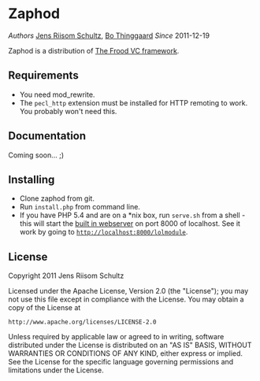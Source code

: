 Zaphod
======

*Authors* [Jens Riisom Schultz](mailto:ibber_of_crew42@hotmail.com), [Bo Thinggaard](akimsko@tnactas.dk)
*Since*   2011-12-19

Zaphod is a distribution of [The Frood VC framework](https://github.com/Ibmurai/frood).


Requirements
------------

  * You need mod_rewrite.
  * The `pecl_http` extension must be installed for HTTP remoting to work. You probably won't need this.


Documentation
-------------

Coming soon... ;)


Installing
----------

  * Clone zaphod from git.
  * Run `install.php` from command line.
  * If you have PHP 5.4 and are on a *nix box, run `serve.sh` from a shell - this will start the [built in webserver](http://php.net/manual/en/features.commandline.webserver.php) on port 8000 of localhost. See it work by going to [`http://localhost:8000/lolmodule`](http://localhost:8000/lolmodule).


License
-------

Copyright 2011 Jens Riisom Schultz

Licensed under the Apache License, Version 2.0 (the "License");
you may not use this file except in compliance with the License.
You may obtain a copy of the License at

    http://www.apache.org/licenses/LICENSE-2.0

Unless required by applicable law or agreed to in writing, software
distributed under the License is distributed on an "AS IS" BASIS,
WITHOUT WARRANTIES OR CONDITIONS OF ANY KIND, either express or implied.
See the License for the specific language governing permissions and
limitations under the License.
